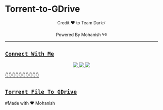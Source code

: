 # Torrent-to-GDrive


<p align="center">
Credit ❤ to Team Dark⚡

<p align="center"> 
Powered By Mohanish <a href="github.com/Mohanish7777777"><img src="https://i.ibb.co/7k9tyQ6/verify1.png" alt="verfied" width="16" height="16" />

</p>

-------

## ```Connect With Me```
<p align="center">
<a href="https://www.instagram.com/__mohanish__007/"><img src="https://img.shields.io/badge/Follow%20Mohanish%20%E2%9D%A4-E4405F?style=for-the-badge&logo=instagram&logoColor=black" />  
<a href="https://www.instagram.com/_mohanish_cybersec/"><img src="https://img.shields.io/badge/Follow%20Mohanish%20PVT%E2%84%A2%EF%B8%8F%20%E2%9D%A4-E4405F?style=for-the-badge&logo=instagram&logoColor=black" />  
<a href="https://wa.me/917904707229"><img src="https://img.shields.io/badge/Contact%20Mohanish%E2%9D%A4%EF%B8%8F-25D366?style=for-the-badge&logo=whatsapp&logoColor=white" />
</p>
👇👇👇👇👇👇👇👇👇👇

## [`Torrent File To GDrive`](https://colab.research.google.com/github/Mohanish7777777/Torrent-to-G-Drive/blob/main/Torrent_to_Gdrive.ipynb)

  

#Made with ❤️ Mohanish
